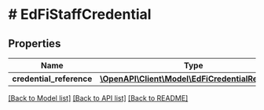 # # EdFiStaffCredential

## Properties

Name | Type | Description | Notes
------------ | ------------- | ------------- | -------------
**credential_reference** | [**\OpenAPI\Client\Model\EdFiCredentialReference**](EdFiCredentialReference.md) |  |

[[Back to Model list]](../../README.md#models) [[Back to API list]](../../README.md#endpoints) [[Back to README]](../../README.md)
